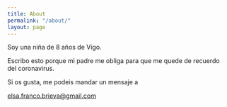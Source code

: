 ```yaml
---
title: About
permalink: "/about/"
layout: page
---
```


Soy una niña de 8 años de Vigo.

Escribo esto porque mi padre me obliga para que me quede de recuerdo del coronavirus.

Si os gusta, me podeis mandar un mensaje a

[elsa.franco.brieva@gmail.com](mailto:elsa.franco.brieva@gmail.com)